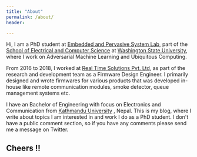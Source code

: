 ```yaml
---
title: "About"
permalink: /about/
header: 

---
```


Hi, I am a PhD student at [Embedded and Pervasive System Lab](http://epsl.eecs.wsu.edu/), part of the [School of 
Electrical and Computer Science](https://school.eecs.wsu.edu/) at [Washington State University](https://wsu.edu/), 
where I work on Adversarial Machine Learning and Ubiquitous Computing.

From 2016 to 2018, I worked at [Real Time Solutions Pvt. Ltd](https://rts.com.np/), as part of the research and
development team as a Firmware Design Engineer. I primarily designed and wrote firmwares for various products that was
developed in-house like remote communication modules, smoke detector, queue management systems etc.

I have an Bachelor of Engineering with focus on Electronics and Communication from [Kathmandu University](https://www.ku.edu.np/)
, Nepal. This is my blog, where I write about topics I am interested in and work I do as a PhD student. I don't have a public 
comment section, so if you have any comments please send me a message on Twitter. 


## Cheers !!
